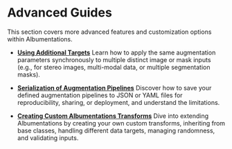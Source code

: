 # Advanced Guides

This section covers more advanced features and customization options within Albumentations.

*   **[Using Additional Targets](./additional-targets.md)**
    Learn how to apply the same augmentation parameters synchronously to multiple distinct image or mask inputs (e.g., for stereo images, multi-modal data, or multiple segmentation masks).

*   **[Serialization of Augmentation Pipelines](./serialization.md)**
    Discover how to save your defined augmentation pipelines to JSON or YAML files for reproducibility, sharing, or deployment, and understand the limitations.

*   **[Creating Custom Albumentations Transforms](./creating-custom-transforms.md)**
    Dive into extending Albumentations by creating your own custom transforms, inheriting from base classes, handling different data targets, managing randomness, and validating inputs.
